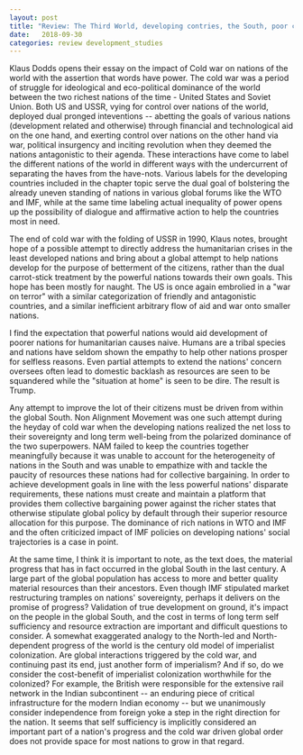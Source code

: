 ```yaml
---
layout: post
title: "Review: The Third World, developing contries, the South, poor countries"
date:   2018-09-30 
categories: review development_studies
---
```


Klaus Dodds opens their essay on the impact of Cold war on nations of the world
with the assertion that words have power. The cold war was a period of struggle
for ideological and eco-political dominance of the world between the two richest
nations of the time - United States and Soviet Union. Both US and USSR, vying
for control over nations of the world, deployed dual pronged
inteventions -- abetting the goals of various nations (development related and
otherwise) through financial and technological aid on the one hand, and exerting
control over nations on the other hand via war, political insurgency and
inciting revolution when they deemed the nations antagonistic to their agenda.
These interactions have come to label the different nations of the world in
different ways with the undercurrent of separating the haves from the have-nots.
Various labels for the developing countries included in the chapter topic serve
the dual goal of bolstering the already uneven standing of nations in various
global forums like the WTO and IMF, while at the same time labeling
actual inequality of power opens up the possibility of dialogue and affirmative
action to help the countries most in need.

The end of cold war with the folding of USSR in 1990, Klaus notes, brought hope
of a possible attempt to directly address the humanitarian crises in the least
developed nations and bring about a global attempt to help nations develop for
the purpose of betterment of the citizens, rather than the dual carrot-stick
treatment by the powerful nations towards their own goals. This hope has been
mostly for naught. The US is once again embrolied in a "war on terror" with a
similar categorization of friendly and antagonistic countries, and a similar
inefficient arbitrary flow of aid and war onto smaller nations.

I find the expectation that powerful nations would aid development of poorer
nations for humanitarian causes naive. Humans are a tribal species and nations
have seldom shown the empathy to help other nations prosper for selfless
reasons. Even partial attempts to extend the nations' concern oversees often
lead to domestic backlash as resources are seen to be squandered while the
"situation at home" is seen to be dire. The result is Trump.

Any attempt to improve the lot of their citizens must be driven from
within the global South. Non Alignment Movement was one such attempt during the
heyday of cold war when the developing nations realized the net loss to their
sovereignty and long term well-being from the polarized dominance of the two
superpowers. NAM failed to keep the countries together meaningfully because it
was unable to account for the heterogeneity of nations in the South and was
unable to empathize with and tackle the paucity of resources these nations had
for collective bargaining. In order to achieve development goals in line with
the less powerful nations' disparate requirements, these nations must create and
maintain a platform that provides them collective bargaining power against the
richer states that otherwise stipulate global policy by default through their
superior resource allocation for this purpose. The dominance of rich nations in
WTO and IMF and the often criticized impact of IMF policies on developing
nations' social trajectories is a case in point.

At the same time, I think it is important to note, as the text does, the
material progress that has in fact occurred in the global South in the last
century. A large part of the global population has access to more and better
quality material resources than their ancestors. Even though IMF stipulated
market restructuring tramples on nations' sovereignty, perhaps it delivers on
the promise of progress? Validation of true development on ground, it's impact
on the people in the global South, and the cost in terms of long term self
sufficiency and resource extraction are important and difficult questions to
consider. A somewhat exaggerated analogy to the North-led and North-dependent
progress of the world is the century old model of imperialist colonization. Are
global interactions triggered by the cold war, and continuing past its end, just
another form of imperialism? And if so, do we consider the cost-benefit of
imperialist colonization worthwhile for the colonized? For example, the British
were responsible for the extensive rail network in the Indian subcontinent -- an
enduring piece of critical infrastructure for the modern Indian economy -- but
we unanimously consider independence from foreign yoke a step in the right
direction for the nation. It seems that self sufficiency is implicitly
considered an important part of a nation's progress and the cold war driven
global order does not provide space for most nations to grow in that regard.
